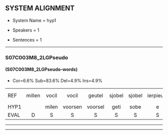 
## SYSTEM ALIGNMENT

- System Name = hyp1

- Speakers = 1

- Sentences = 1

---

### S07C003M8_2LGPseudo

#### (S07C003M8_2LGPseudo-words)

- Cor=6.6%	Sub=83.6%	Del=4.9%	Ins=4.9%

|  |  |  |  |  |  |  |  |  |  |  |  |  |  |  |  |  |  |  |  |  |  |  |  |  |  |  |  |  |  |  |  |  |  |  |  |  |  |  |  |  |  |  |  |  |  |  |  |  |  |  |  |  |  |  |  |  |  |  |  |  |  |
|:--- |:---:|:---:|:---:|:---:|:---:|:---:|:---:|:---:|:---:|:---:|:---:|:---:|:---:|:---:|:---:|:---:|:---:|:---:|:---:|:---:|:---:|:---:|:---:|:---:|:---:|:---:|:---:|:---:|:---:|:---:|:---:|:---:|:---:|:---:|:---:|:---:|:---:|:---:|:---:|:---:|:---:|:---:|:---:|:---:|:---:|:---:|:---:|:---:|:---:|:---:|:---:|:---:|:---:|:---:|:---:|:---:|:---:|:---:|:---:|:---:|:---:|
| REF | millen | vocil | vocil | geutel | sjobel | sjobel | ierpieuw | * | walaan | erke |  | haweel | saarweng | gevicht | *(gevecht) | eemde | *s | bepoud | orstalk | veten | veten | gefouw | vurpaand | nizung | fiewon | * | * | * | *s | kneurem | vawaai | strellen*(strelen) | *(strelen) | zwieten | foetbans | * | * | oonste | * | muider | grijnken | * | * | schielstaug | * | prilsood | vloender | milste | veurder | kloeien*(groeien) | ulen |  | orponk | schodig |  | * | ijpo | menuur | spreikje | hiffreeuw | wooien |
| HYP1 |  | milen | voorsen | voorsel | geti | sobe | e | je | walgan | erke | hawe | sarwijn | gevliegt | gevecht | inda | bij | pat | or | tk | ve | veten |  |  | gufal | vur | nezem | feen | neren | vaw | elen | strelen | switen | voe | want | want | onde | mender | gruen | g | ke | e | ta | bril | soort | vomder | mite | veer | der | roe | en | ulen | or | ponk | schodig | epel | memur | sprek | ja | ifeel | w | en |
| EVAL | D | S | S | S | S | S | S | S | S |  | I | S | S | S | S | S | S | S | S | S |  | D | D | S | S | S | S | S | S | S | S | S | S | S | S | S | S | S | S | S | S | S | S | S | S | S | S | S | S | S |  | I | S |  | I | S | S | S | S | S | S |
---

---

